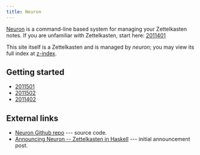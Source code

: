 ```yaml
---
title: Neuron
---
```


[Neuron](https://github.com/srid/neuron) is a command-line based system for managing your Zettelkasten notes. If you are unfamiliar with Zettelkasten, start here: [2011401](z:/)


This site itself is a Zettelkasten and is managed by *neuron*; you may view its full index at [z-index](z-index.html).

## Getting started

* [2011501](z://installing)
* [2011502](z://tutorial)
* [2011402](z://concepts)

## External links

- [Neuron Github repo](https://github.com/srid/neuron) --- source code.
- [Announcing Neuron -- Zettelkasten in Haskell](https://www.srid.ca/2010101.html) --- initial announcement post.
